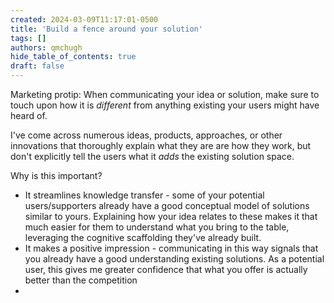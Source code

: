 ```yaml
---
created: 2024-03-09T11:17:01-0500
title: 'Build a fence around your solution'
tags: []
authors: qmchugh
hide_table_of_contents: true
draft: false
---
```


Marketing protip: When communicating your idea or solution, make sure to touch upon how it is *different* from anything existing your users might have heard of.

I've come across numerous ideas, products, approaches, or other innovations that thoroughly explain what they are are how they work, but don't explicitly tell the users what it *adds* the existing solution space.

Why is this important?
- It streamlines knowledge transfer - some of your potential users/supporters already have a good conceptual model of solutions similar to yours. Explaining how your idea relates to these makes it that much easier for them to understand what you bring to the table, leveraging the cognitive scaffolding they've already built.
- It makes a positive impression - communicating in this way signals that you already have a good understanding existing solutions. As a potential user, this gives me greater confidence that what you offer is actually better than the competition
- 

